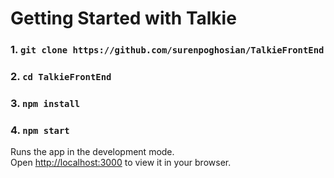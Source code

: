 # Getting Started with Talkie

### **1.** `git clone https://github.com/surenpoghosian/TalkieFrontEnd`
### **2.** `cd TalkieFrontEnd`
### **3.** `npm install`
### **4.** `npm start`

Runs the app in the development mode.\
Open [http://localhost:3000](http://localhost:3000) to view it in your browser.
